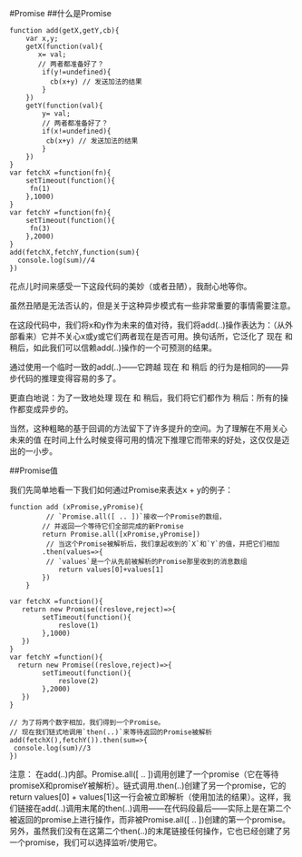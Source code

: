 #Promise
##什么是Promise

```
function add(getX,getY,cb){
	var x,y;
	getX(function(val){
	   x= val;
	   // 两者都准备好了？
		if(y!=undefined){
		  cb(x+y) // 发送加法的结果
		}
	})
	getY(function(val){
		y= val;
		// 两者都准备好了？
		if(x!=undefined){
		 cb(x+y) // 发送加法的结果
		}
	})
}
var fetchX =function(fn){
	setTimeout(function(){
	 fn(1)
	},1000)
}
var fetchY =function(fn){
	setTimeout(function(){
	 fn(3)
	},2000)
}
add(fetchX,fetchY,function(sum){
  console.log(sum)//4
})
```

花点儿时间来感受一下这段代码的美妙（或者丑陋），我耐心地等你。

虽然丑陋是无法否认的，但是关于这种异步模式有一些非常重要的事情需要注意。

在这段代码中，我们将x和y作为未来的值对待，我们将add(..)操作表达为：（从外部看来）它并不关心x或y或它们两者现在是否可用。换句话所，它泛化了 现在 和 稍后，如此我们可以信赖add(..)操作的一个可预测的结果。

通过使用一个临时一致的add(..)——它跨越 现在 和 稍后 的行为是相同的——异步代码的推理变得容易的多了。


更直白地说：为了一致地处理 现在 和 稍后，我们将它们都作为 稍后：所有的操作都变成异步的。

当然，这种粗略的基于回调的方法留下了许多提升的空间。为了理解在不用关心 未来的值 在时间上什么时候变得可用的情况下推理它而带来的好处，这仅仅是迈出的一小步。


##Promise值

我们先简单地看一下我们如何通过Promise来表达x + y的例子：

```
function add (xPromise,yPromise){
         // `Promise.all([ .. ])`接收一个Promise的数组，
        // 并返回一个等待它们全部完成的新Promise
        return Promise.all([xPromise,yPromise])
         // 当这个Promise被解析后，我们拿起收到的`X`和`Y`的值，并把它们相加
        .then(values=>{
         // `values`是一个从先前被解析的Promise那里收到的消息数组
            return values[0]+values[1]
        })
    }

var fetchX =function(){
   return new Promise((reslove,reject)=>{
        setTimeout(function(){
            reslove(1)
        },1000)
   })
}
var fetchY =function(){
  return new Promise((reslove,reject)=>{
        setTimeout(function(){
            reslove(2)
        },2000)
   })
}

// 为了将两个数字相加，我们得到一个Promise。
// 现在我们链式地调用`then(..)`来等待返回的Promise被解析
add(fetchX(),fetchY()).then(sum=>{
 console.log(sum)//3
})
```

注意： 在add(..)内部。Promise.all([ .. ])调用创建了一个promise（它在等待promiseX和promiseY被解析）。链式调用.then(..)创建了另一个promise，它的return values[0] + values[1]这一行会被立即解析（使用加法的结果）。这样，我们链接在add(..)调用末尾的then(..)调用——在代码段最后——实际上是在第二个被返回的promise上进行操作，而非被Promise.all([ .. ])创建的第一个promise。另外，虽然我们没有在这第二个then(..)的末尾链接任何操作，它也已经创建了另一个promise，我们可以选择监听/使用它。
